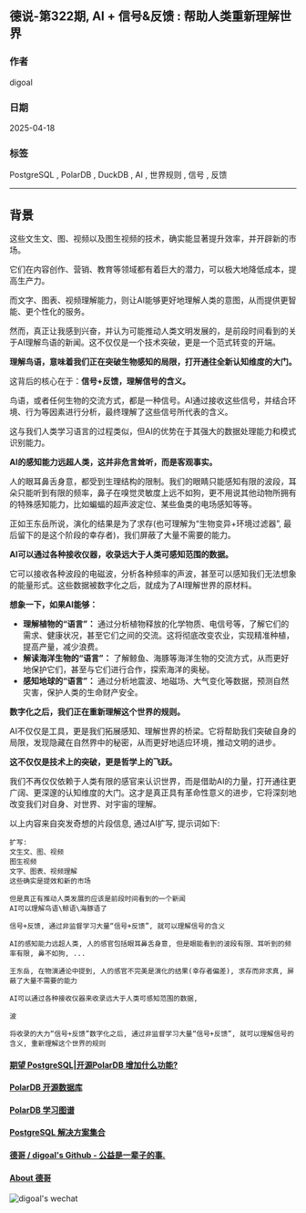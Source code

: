 ## 德说-第322期, AI + 信号&反馈 : 帮助人类重新理解世界   
      
### 作者      
digoal      
      
### 日期      
2025-04-18      
      
### 标签      
PostgreSQL , PolarDB , DuckDB , AI , 世界规则 , 信号 , 反馈    
      
----      
      
## 背景     
  
这些文生文、图、视频以及图生视频的技术，确实能显著提升效率，并开辟新的市场。  
  
它们在内容创作、营销、教育等领域都有着巨大的潜力，可以极大地降低成本，提高生产力。  
  
而文字、图表、视频理解能力，则让AI能够更好地理解人类的意图，从而提供更智能、更个性化的服务。  
  
然而，真正让我感到兴奋，并认为可能推动人类文明发展的，是前段时间看到的关于AI理解鸟语的新闻。这不仅仅是一个技术突破，更是一个范式转变的开端。  
  
**理解鸟语，意味着我们正在突破生物感知的局限，打开通往全新认知维度的大门。**  
  
这背后的核心在于：**信号+反馈，理解信号的含义。**   
  
鸟语，或者任何生物的交流方式，都是一种信号。AI通过接收这些信号，并结合环境、行为等因素进行分析，最终理解了这些信号所代表的含义。  
  
这与我们人类学习语言的过程类似，但AI的优势在于其强大的数据处理能力和模式识别能力。  
  
**AI的感知能力远超人类，这并非危言耸听，而是客观事实。**   
  
人的眼耳鼻舌身意，都受到生理结构的限制。我们的眼睛只能感知有限的波段，耳朵只能听到有限的频率，鼻子在嗅觉灵敏度上远不如狗，更不用说其他动物所拥有的特殊感知能力，比如蝙蝠的超声波定位、某些鱼类的电场感知等等。  
  
正如王东岳所说，演化的结果是为了求存(也可理解为“生物变异+环境过滤器”, 最后留下的是这个阶段的幸存者)，我们屏蔽了大量不需要的能力。  
  
**AI可以通过各种接收仪器，收录远大于人类可感知范围的数据。**   
  
它可以接收各种波段的电磁波，分析各种频率的声波，甚至可以感知我们无法想象的能量形式。这些数据被数字化之后，就成为了AI理解世界的原材料。  
  
**想象一下，如果AI能够：**  
  
*   **理解植物的“语言”：** 通过分析植物释放的化学物质、电信号等，了解它们的需求、健康状况，甚至它们之间的交流。这将彻底改变农业，实现精准种植，提高产量，减少浪费。  
*   **解读海洋生物的“语言”：** 了解鲸鱼、海豚等海洋生物的交流方式，从而更好地保护它们，甚至与它们进行合作，探索海洋的奥秘。  
*   **感知地球的“语言”：** 通过分析地震波、地磁场、大气变化等数据，预测自然灾害，保护人类的生命财产安全。  
  
**数字化之后，我们正在重新理解这个世界的规则。**   
  
AI不仅仅是工具，更是我们拓展感知、理解世界的桥梁。它将帮助我们突破自身的局限，发现隐藏在自然界中的秘密，从而更好地适应环境，推动文明的进步。  
  
**这不仅仅是技术上的突破，更是哲学上的飞跃。**   
  
我们不再仅仅依赖于人类有限的感官来认识世界，而是借助AI的力量，打开通往更广阔、更深邃的认知维度的大门。这才是真正具有革命性意义的进步，它将深刻地改变我们对自身、对世界、对宇宙的理解。  
  
以上内容来自突发奇想的片段信息, 通过AI扩写, 提示词如下:    
```  
扩写:   
文生文、图、视频  
图生视频  
文字、图表、视频理解  
这些确实是提效和新的市场  
  
但是真正有推动人类发展的应该是前段时间看到的一个新闻  
AI可以理解鸟语\鲸语\海豚语了  
  
信号+反馈, 通过非监督学习大量“信号+反馈”, 就可以理解信号的含义  
  
AI的感知能力远超人类, 人的感官包括眼耳鼻舌身意, 但是眼能看到的波段有限、耳听到的频率有限, 鼻不如狗, ...   
  
王东岳, 在物演通论中提到, 人的感官不完美是演化的结果(幸存者偏差), 求存而非求真, 屏蔽了大量不需要的能力  
  
AI可以通过各种接收仪器来收录远大于人类可感知范围的数据,   
  
波  
  
将收录的大力“信号+反馈”数字化之后, 通过非监督学习大量“信号+反馈”, 就可以理解信号的含义, 重新理解这个世界的规则  
```  
  
  
#### [期望 PostgreSQL|开源PolarDB 增加什么功能?](https://github.com/digoal/blog/issues/76 "269ac3d1c492e938c0191101c7238216")
  
  
#### [PolarDB 开源数据库](https://openpolardb.com/home "57258f76c37864c6e6d23383d05714ea")
  
  
#### [PolarDB 学习图谱](https://www.aliyun.com/database/openpolardb/activity "8642f60e04ed0c814bf9cb9677976bd4")
  
  
#### [PostgreSQL 解决方案集合](../201706/20170601_02.md "40cff096e9ed7122c512b35d8561d9c8")
  
  
#### [德哥 / digoal's Github - 公益是一辈子的事.](https://github.com/digoal/blog/blob/master/README.md "22709685feb7cab07d30f30387f0a9ae")
  
  
#### [About 德哥](https://github.com/digoal/blog/blob/master/me/readme.md "a37735981e7704886ffd590565582dd0")
  
  
![digoal's wechat](../pic/digoal_weixin.jpg "f7ad92eeba24523fd47a6e1a0e691b59")
  
